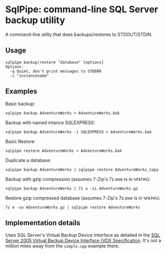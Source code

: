 # SqlPipe: command-line SQL Server backup utility #

A command-line utilty that does backups/restores to STDOUT/STDIN.

## Usage ##

    sqlpipe backup|restore "database" [options]
    Options:
      -q Quiet, don't print messages to STDERR
      -i "instancename"

## Examples ##

Basic backup:

    sqlpipe backup AdventureWorks > AdventureWorks.bak

Backup with named intance SQLEXPRESS:

    sqlpipe backup AdventureWorks -i SQLEXPRESS > AdventureWorks.bak

Basic Restore:

    sqlpipe restore AdventureWorks < AdventureWorks.bak

Duplicate a database:

    sqlpipe backup AdventureWorks | sqlpipe restore AdventureWorks_Copy

Backup with gzip compression (assumes 7-Zip's 7z.exe is in `%PATH%`):

    sqlpipe backup AdventureWorks | 7z a -si AdventureWorks.gz

Restore gzip compressed database (assumes 7-Zip's 7z.exe is in `%PATH%`):

    7z e -so AdventureWorks.gz | sqlpipe restore AdventureWorks

## Implementation details ##

Uses SQL Server's Virtual Backup Device Interface as detailed in the [SQL Server 2005 Virtual Backup Device Interface (VDI) Specification](http://www.microsoft.com/downloads/en/details.aspx?familyid=416f8a51-65a3-4e8e-a4c8-adfe15e850fc). It's not a million miles away from the `simple.cpp` example there.
